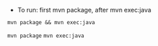 
- To run: first mvn package, after mvn exec:java


 ```
 mvn package && mvn exec:java
 ```
 `mvn package`
 `mvn exec:java`
